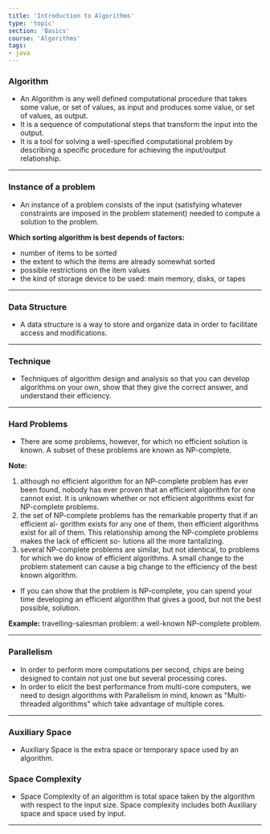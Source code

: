 ```yaml
---
title: 'Introduction to Algorithms'
type: 'topic'
section: 'Basics'
course: 'Algorithms'
tags:
- java
---
```

### Algorithm
- An Algorithm is any well defined computational procedure that takes some value, or set of values, as input and produces some value, or set of values, as output.
- It is a sequence of computational steps that transform the input into the output.
- It is a tool for solving a well-specified computational problem by describing a specific procedure for achieving the input/output relationship.

---
### Instance of a problem
- An instance of a problem consists of the input (satisfying whatever constraints are imposed in the problem statement) needed to compute a solution to the problem.

**Which sorting algorithm is best depends of factors:**
- number of items to be sorted
- the extent to which the items are already somewhat sorted
- possible restrictions on the item values
- the kind of storage device to be used: main memory, disks, or tapes

---
### Data Structure
- A data structure is a way to store and organize data in order to facilitate access and modifications.

---
### Technique
- Techniques of algorithm design and analysis so that you can develop algorithms on your own, show that they give the correct answer, and understand their efficiency.

---
### Hard Problems
- There are some problems, however, for which no efficient solution is known. A subset of these problems are known as NP-complete.

**Note:**
  1. although no efficient algorithm for an NP-complete problem has ever been found, nobody has ever proven that an efficient algorithm for one cannot exist. It is unknown whether or not efficient algorithms exist for NP-complete problems.
  2. the set of NP-complete problems has the remarkable property that if an efficient al- gorithm exists for any one of them, then efficient algorithms exist for all of them. This relationship among the NP-complete problems makes the lack of efficient so- lutions all the more tantalizing.
  3. several NP-complete problems are similar, but not identical, to problems for which we do know of efficient algorithms. A small change to the problem statement can cause a big change to the efficiency of the best known algorithm.
- If you can show that the problem is NP-complete, you can spend your time developing an efficient algorithm that gives a good, but not the best possible, solution.

**Example:**
travelling-salesman problem: a well-known NP-complete problem.

---
### Parallelism
- In order to perform more computations per second, chips are being designed to contain not just one but several processing cores.
- In order to elicit the best performance from multi-core computers, we need to design algorithms with Parallelism in mind, known as "Multi-threaded algorithms" which take advantage of multiple cores.

---
### Auxiliary Space
- Auxiliary Space is the extra space or temporary space used by an algorithm.

### Space Complexity
- Space Complexity of an algorithm is total space taken by the algorithm with respect to the input size. Space complexity includes both Auxiliary space and space used by input.

---
